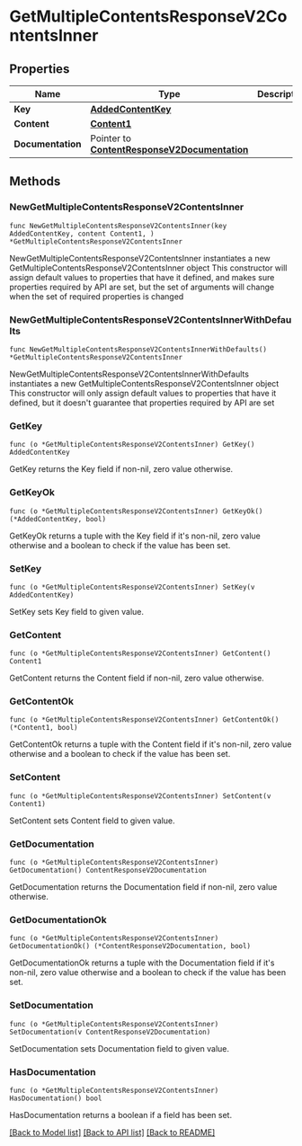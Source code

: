 # GetMultipleContentsResponseV2ContentsInner

## Properties

Name | Type | Description | Notes
------------ | ------------- | ------------- | -------------
**Key** | [**AddedContentKey**](AddedContentKey.md) |  | 
**Content** | [**Content1**](Content1.md) |  | 
**Documentation** | Pointer to [**ContentResponseV2Documentation**](ContentResponseV2Documentation.md) |  | [optional] 

## Methods

### NewGetMultipleContentsResponseV2ContentsInner

`func NewGetMultipleContentsResponseV2ContentsInner(key AddedContentKey, content Content1, ) *GetMultipleContentsResponseV2ContentsInner`

NewGetMultipleContentsResponseV2ContentsInner instantiates a new GetMultipleContentsResponseV2ContentsInner object
This constructor will assign default values to properties that have it defined,
and makes sure properties required by API are set, but the set of arguments
will change when the set of required properties is changed

### NewGetMultipleContentsResponseV2ContentsInnerWithDefaults

`func NewGetMultipleContentsResponseV2ContentsInnerWithDefaults() *GetMultipleContentsResponseV2ContentsInner`

NewGetMultipleContentsResponseV2ContentsInnerWithDefaults instantiates a new GetMultipleContentsResponseV2ContentsInner object
This constructor will only assign default values to properties that have it defined,
but it doesn't guarantee that properties required by API are set

### GetKey

`func (o *GetMultipleContentsResponseV2ContentsInner) GetKey() AddedContentKey`

GetKey returns the Key field if non-nil, zero value otherwise.

### GetKeyOk

`func (o *GetMultipleContentsResponseV2ContentsInner) GetKeyOk() (*AddedContentKey, bool)`

GetKeyOk returns a tuple with the Key field if it's non-nil, zero value otherwise
and a boolean to check if the value has been set.

### SetKey

`func (o *GetMultipleContentsResponseV2ContentsInner) SetKey(v AddedContentKey)`

SetKey sets Key field to given value.


### GetContent

`func (o *GetMultipleContentsResponseV2ContentsInner) GetContent() Content1`

GetContent returns the Content field if non-nil, zero value otherwise.

### GetContentOk

`func (o *GetMultipleContentsResponseV2ContentsInner) GetContentOk() (*Content1, bool)`

GetContentOk returns a tuple with the Content field if it's non-nil, zero value otherwise
and a boolean to check if the value has been set.

### SetContent

`func (o *GetMultipleContentsResponseV2ContentsInner) SetContent(v Content1)`

SetContent sets Content field to given value.


### GetDocumentation

`func (o *GetMultipleContentsResponseV2ContentsInner) GetDocumentation() ContentResponseV2Documentation`

GetDocumentation returns the Documentation field if non-nil, zero value otherwise.

### GetDocumentationOk

`func (o *GetMultipleContentsResponseV2ContentsInner) GetDocumentationOk() (*ContentResponseV2Documentation, bool)`

GetDocumentationOk returns a tuple with the Documentation field if it's non-nil, zero value otherwise
and a boolean to check if the value has been set.

### SetDocumentation

`func (o *GetMultipleContentsResponseV2ContentsInner) SetDocumentation(v ContentResponseV2Documentation)`

SetDocumentation sets Documentation field to given value.

### HasDocumentation

`func (o *GetMultipleContentsResponseV2ContentsInner) HasDocumentation() bool`

HasDocumentation returns a boolean if a field has been set.


[[Back to Model list]](../README.md#documentation-for-models) [[Back to API list]](../README.md#documentation-for-api-endpoints) [[Back to README]](../README.md)


